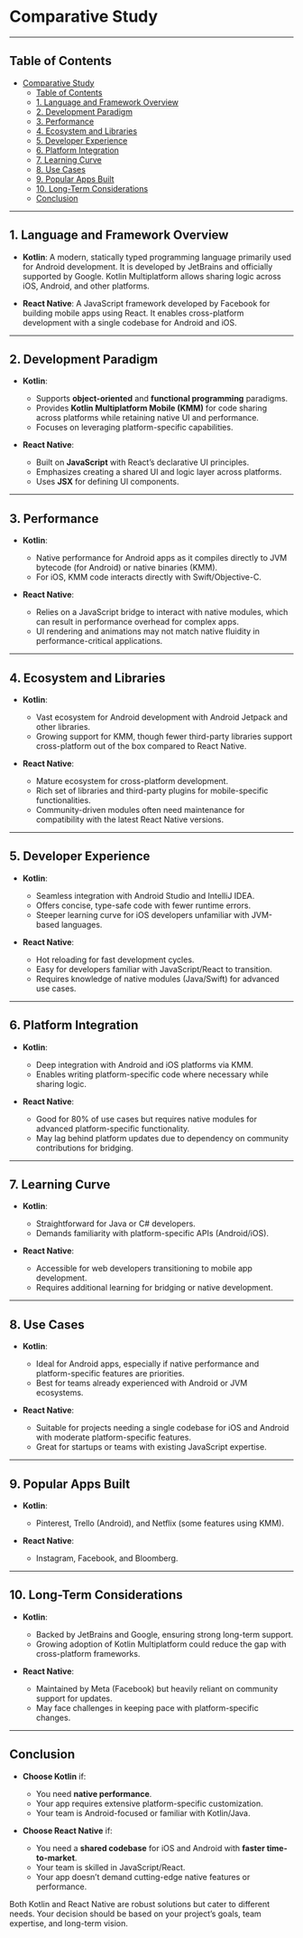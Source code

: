
# Comparative Study

---

## Table of Contents

- [Comparative Study](#comparative-study)
  - [Table of Contents](#table-of-contents)
  - [1. Language and Framework Overview](#1-language-and-framework-overview)
  - [2. Development Paradigm](#2-development-paradigm)
  - [3. Performance](#3-performance)
  - [4. Ecosystem and Libraries](#4-ecosystem-and-libraries)
  - [5. Developer Experience](#5-developer-experience)
  - [6. Platform Integration](#6-platform-integration)
  - [7. Learning Curve](#7-learning-curve)
  - [8. Use Cases](#8-use-cases)
  - [9. Popular Apps Built](#9-popular-apps-built)
  - [10. Long-Term Considerations](#10-long-term-considerations)
  - [Conclusion](#conclusion)

---

## 1. Language and Framework Overview

- **Kotlin**: A modern, statically typed programming language primarily used for Android development. It is developed by JetBrains and officially supported by Google. Kotlin Multiplatform allows sharing logic across iOS, Android, and other platforms.
  
- **React Native**: A JavaScript framework developed by Facebook for building mobile apps using React. It enables cross-platform development with a single codebase for Android and iOS.

---

## 2. Development Paradigm

- **Kotlin**:
  - Supports **object-oriented** and **functional programming** paradigms.
  - Provides **Kotlin Multiplatform Mobile (KMM)** for code sharing across platforms while retaining native UI and performance.
  - Focuses on leveraging platform-specific capabilities.

- **React Native**:
  - Built on **JavaScript** with React’s declarative UI principles.
  - Emphasizes creating a shared UI and logic layer across platforms.
  - Uses **JSX** for defining UI components.

---

## 3. Performance

- **Kotlin**:
  - Native performance for Android apps as it compiles directly to JVM bytecode (for Android) or native binaries (KMM).
  - For iOS, KMM code interacts directly with Swift/Objective-C.

- **React Native**:
  - Relies on a JavaScript bridge to interact with native modules, which can result in performance overhead for complex apps.
  - UI rendering and animations may not match native fluidity in performance-critical applications.

---

## 4. Ecosystem and Libraries

- **Kotlin**:
  - Vast ecosystem for Android development with Android Jetpack and other libraries.
  - Growing support for KMM, though fewer third-party libraries support cross-platform out of the box compared to React Native.

- **React Native**:
  - Mature ecosystem for cross-platform development.
  - Rich set of libraries and third-party plugins for mobile-specific functionalities.
  - Community-driven modules often need maintenance for compatibility with the latest React Native versions.

---

## 5. Developer Experience

- **Kotlin**:
  - Seamless integration with Android Studio and IntelliJ IDEA.
  - Offers concise, type-safe code with fewer runtime errors.
  - Steeper learning curve for iOS developers unfamiliar with JVM-based languages.

- **React Native**:
  - Hot reloading for fast development cycles.
  - Easy for developers familiar with JavaScript/React to transition.
  - Requires knowledge of native modules (Java/Swift) for advanced use cases.

---

## 6. Platform Integration

- **Kotlin**:
  - Deep integration with Android and iOS platforms via KMM.
  - Enables writing platform-specific code where necessary while sharing logic.

- **React Native**:
  - Good for 80% of use cases but requires native modules for advanced platform-specific functionality.
  - May lag behind platform updates due to dependency on community contributions for bridging.

---

## 7. Learning Curve

- **Kotlin**:
  - Straightforward for Java or C# developers.
  - Demands familiarity with platform-specific APIs (Android/iOS).

- **React Native**:
  - Accessible for web developers transitioning to mobile app development.
  - Requires additional learning for bridging or native development.

---

## 8. Use Cases

- **Kotlin**:
  - Ideal for Android apps, especially if native performance and platform-specific features are priorities.
  - Best for teams already experienced with Android or JVM ecosystems.

- **React Native**:
  - Suitable for projects needing a single codebase for iOS and Android with moderate platform-specific features.
  - Great for startups or teams with existing JavaScript expertise.

---

## 9. Popular Apps Built

- **Kotlin**: 
  - Pinterest, Trello (Android), and Netflix (some features using KMM).
  
- **React Native**: 
  - Instagram, Facebook, and Bloomberg.

---

## 10. Long-Term Considerations

- **Kotlin**:
  - Backed by JetBrains and Google, ensuring strong long-term support.
  - Growing adoption of Kotlin Multiplatform could reduce the gap with cross-platform frameworks.

- **React Native**:
  - Maintained by Meta (Facebook) but heavily reliant on community support for updates.
  - May face challenges in keeping pace with platform-specific changes.

---

## Conclusion
- **Choose Kotlin** if:
  - You need **native performance**.
  - Your app requires extensive platform-specific customization.
  - Your team is Android-focused or familiar with Kotlin/Java.

- **Choose React Native** if:
  - You need a **shared codebase** for iOS and Android with **faster time-to-market**.
  - Your team is skilled in JavaScript/React.
  - Your app doesn’t demand cutting-edge native features or performance.

Both Kotlin and React Native are robust solutions but cater to different needs. Your decision should be based on your project’s goals, team expertise, and long-term vision.
